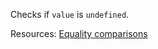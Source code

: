 Checks if <code>value</code> is <code>undefined</code>.

Resources: [Equality comparisons](https://developer.mozilla.org/docs/Web/JavaScript/Equality_comparisons_and_sameness)
